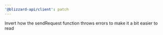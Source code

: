```yaml
---
'@blizzard-api/client': patch
---
```


Invert how the sendRequest function throws errors to make it a bit easier to read
